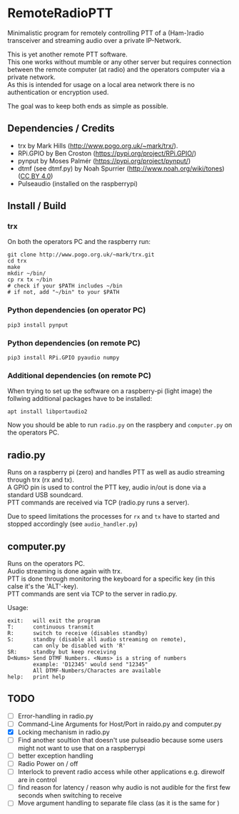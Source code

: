 # RemoteRadioPTT

Minimalistic program for remotely controlling PTT of a (Ham-)radio transceiver and streaming audio over a private IP-Network.

This is yet another remote PTT software.  
This one works without mumble or any other server but requires connection between the remote computer (at radio) and the operators computer via a private network.  
As this is intended for usage on a local area network there is no authentication or encryption used.  

The goal was to keep both ends as simple as possible.


## Dependencies / Credits

* trx by Mark Hills (http://www.pogo.org.uk/~mark/trx/). 
* RPi.GPIO by Ben Croston (https://pypi.org/project/RPi.GPIO/)
* pynput by Moses Palmér (https://pypi.org/project/pynput/)
* dtmf (see dtmf.py) by Noah Spurrier (http://www.noah.org/wiki/tones) ([CC BY 4.0](https://creativecommons.org/licenses/by/4.0/))
* Pulseaudio (installed on the raspberrypi)

## Install / Build

### trx
On both the operators PC and the raspberry run:

```
git clone http://www.pogo.org.uk/~mark/trx.git
cd trx
make
mkdir ~/bin/
cp rx tx ~/bin
# check if your $PATH includes ~/bin
# if not, add "~/bin" to your $PATH
```

### Python dependencies (on operator PC)
```
pip3 install pynput
```

### Python dependencies (on remote PC)
```
pip3 install RPi.GPIO pyaudio numpy
```

### Additional dependencies (on remote PC)

When trying to set up the software on a raspberry-pi (light image) the follwing additional packages have to be installed:
```
apt install libportaudio2
```

Now you should be able to run `radio.py` on the raspbery and `computer.py` on the operators PC.

## radio.py

Runs on a raspberry pi (zero) and handles PTT as well as audio streaming through trx (rx and tx).  
A GPIO pin is used to control the PTT key, audio in/out is done via a standard USB soundcard.  
PTT commands are received via TCP (radio.py runs a server).

Due to speed limitations the processes for `rx` and `tx` have to started and stopped accordingly (see `audio_handler.py`)


## computer.py

Runs on the operators PC.  
Audio streaming is done again with trx.  
PTT is done through monitoring the keyboard for a specific key (in this calse it's the 'ALT'-key).  
PTT commands are sent via TCP to the server in radio.py.

Usage:  

```
exit:   will exit the program
T:      continuous transmit
R:      switch to receive (disables standby)
S:      standby (disable all audio streaming on remote),
        can only be disabled with 'R'
SR:     standby but keep receiving
D<Nums> Send DTMF Numbers. <Nums> is a string of numbers
        example: 'D12345' would send "12345"
        All DTMF-Numbers/Charactes are available
help:   print help 
```


## TODO
- [ ] Error-handling in radio.py
- [ ] Command-Line Arguments for Host/Port in raido.py and computer.py
- [x] Locking mechanism in radio.py
- [ ] Find another soultion that doesn't use pulseadio because some users might not want to use that on a raspberrypi
- [ ] better exception handling
- [ ] Radio Power on / off
- [ ] Interlock to prevent radio access while other applications e.g. direwolf are in control
- [ ] find reason for latency / reason why audio is not audible for the first few seconds when switching to receive
- [ ] Move argument handling to separate file class (as it is the same for )
